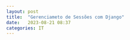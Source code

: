 ```yaml
---
layout: post
title:  "Gerenciameto de Sessões com Django"
date:   2023-08-21 08:37
categories: IT
---
```


